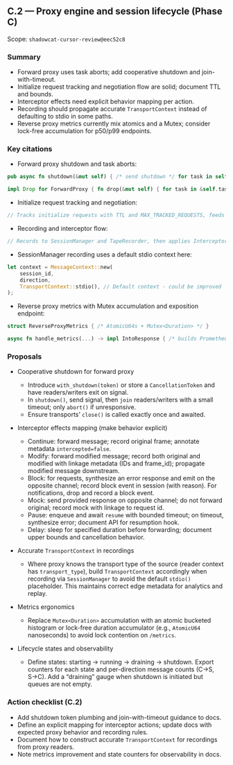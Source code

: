 ## C.2 — Proxy engine and session lifecycle (Phase C)

Scope: `shadowcat-cursor-review@eec52c8`

### Summary
- Forward proxy uses task aborts; add cooperative shutdown and join-with-timeout.
- Initialize request tracking and negotiation flow are solid; document TTL and bounds.
- Interceptor effects need explicit behavior mapping per action.
- Recording should propagate accurate `TransportContext` instead of defaulting to stdio in some paths.
- Reverse proxy metrics currently mix atomics and a Mutex; consider lock-free accumulation for p50/p99 endpoints.

### Key citations
- Forward proxy shutdown and task aborts:
```651:659:shadowcat-cursor-review/src/proxy/forward.rs
pub async fn shutdown(&mut self) { /* send shutdown */ for task in self.tasks.drain(..) { task.abort(); } }
```
```682:687:shadowcat-cursor-review/src/proxy/forward.rs
impl Drop for ForwardProxy { fn drop(&mut self) { for task in &self.tasks { task.abort(); } } }
```

- Initialize request tracking and negotiation:
```269:349:shadowcat-cursor-review/src/proxy/forward.rs
// Tracks initialize requests with TTL and MAX_TRACKED_REQUESTS, feeds VersionNegotiator on response
```

- Recording and interceptor flow:
```521:623:shadowcat-cursor-review/src/proxy/forward.rs
// Records to SessionManager and TapeRecorder, then applies InterceptorChain (Continue/Modify/Block/Mock/Pause/Delay)
```

- SessionManager recording uses a default stdio context here:
```835:842:shadowcat-cursor-review/src/session/manager.rs
let context = MessageContext::new(
    session_id,
    direction,
    TransportContext::stdio(), // Default context - could be improved
);
```

- Reverse proxy metrics with Mutex accumulation and exposition endpoint:
```318:361:shadowcat-cursor-review/src/proxy/reverse.rs
struct ReverseProxyMetrics { /* AtomicU64s + Mutex<Duration> */ }
```
```1253:1334:shadowcat-cursor-review/src/proxy/reverse.rs
async fn handle_metrics(...) -> impl IntoResponse { /* builds Prometheus text output */ }
```

### Proposals
- Cooperative shutdown for forward proxy
  - Introduce `with_shutdown(token)` or store a `CancellationToken` and have readers/writers exit on signal.
  - In `shutdown()`, send signal, then `join` readers/writers with a small timeout; only `abort()` if unresponsive.
  - Ensure transports’ `close()` is called exactly once and awaited.

- Interceptor effects mapping (make behavior explicit)
  - Continue: forward message; record original frame; annotate metadata `intercepted=false`.
  - Modify: forward modified message; record both original and modified with linkage metadata (IDs and frame_id); propagate modified message downstream.
  - Block: for requests, synthesize an error response and emit on the opposite channel; record block event in session (with reason). For notifications, drop and record a block event.
  - Mock: send provided response on opposite channel; do not forward original; record mock with linkage to request id.
  - Pause: enqueue and await `resume` with bounded timeout; on timeout, synthesize error; document API for resumption hook.
  - Delay: sleep for specified duration before forwarding; document upper bounds and cancellation behavior.

- Accurate `TransportContext` in recordings
  - Where proxy knows the transport type of the source (reader context has `transport_type`), build `TransportContext` accordingly when recording via `SessionManager` to avoid the default `stdio()` placeholder. This maintains correct edge metadata for analytics and replay.

- Metrics ergonomics
  - Replace `Mutex<Duration>` accumulation with an atomic bucketed histogram or lock-free duration accumulator (e.g., `AtomicU64` nanoseconds) to avoid lock contention on `/metrics`.

- Lifecycle states and observability
  - Define states: starting → running → draining → shutdown. Export counters for each state and per-direction message counts (C→S, S→C). Add a “draining” gauge when shutdown is initiated but queues are not empty.

### Action checklist (C.2)
- Add shutdown token plumbing and join-with-timeout guidance to docs.
- Define an explicit mapping for interceptor actions; update docs with expected proxy behavior and recording rules.
- Document how to construct accurate `TransportContext` for recordings from proxy readers.
- Note metrics improvement and state counters for observability in docs.
